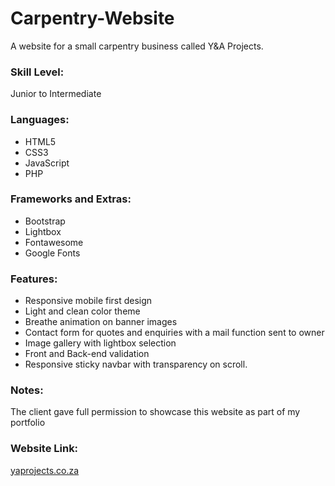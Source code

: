 # Carpentry-Website
A website for a small carpentry business called Y&A Projects.
### Skill Level:
Junior to Intermediate
### Languages:
- HTML5
- CSS3
- JavaScript
- PHP
### Frameworks and Extras:
- Bootstrap
- Lightbox
- Fontawesome
- Google Fonts
### Features:
- Responsive mobile first design
- Light and clean color theme
- Breathe animation on banner images
- Contact form for quotes and enquiries with a mail function sent to owner
- Image gallery with lightbox selection
- Front and Back-end validation
- Responsive sticky navbar with transparency on scroll.
### Notes:
The client gave full permission to showcase this website as part of my portfolio
### Website Link:
[yaprojects.co.za](http://www.yaprojects.co.za)

